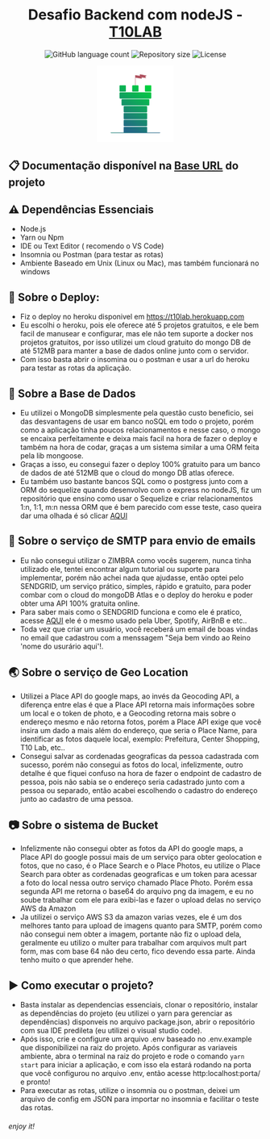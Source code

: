 <h1 align="center"> Desafio Backend com nodeJS - <a href="https://t10lab.com">T10LAB</a> </h1>

<p align="center">
  <img alt="GitHub language count" src="https://img.shields.io/github/languages/count/gabrielmaximo/t10lab-challenge.svg">

  <img alt="Repository size" src="https://img.shields.io/github/repo-size/gabrielmaximo/t10lab-challenge.svg">

  <img alt="License" src="https://img.shields.io/badge/license-MIT-brightgreen">
</p>

<p align="center">
  <img alt="Frontend" src=".github/t10lab.png" width="30%">
</p>

## :clipboard: Documentação disponível na [Base URL](https://t10lab.herokuapp.com/#addresses-update-address-put) do projeto

## :warning: Dependências Essenciais
* Node.js 
* Yarn ou Npm
* IDE ou Text Editor ( recomendo o VS Code)
* Insomnia ou Postman (para testar as rotas)
* Ambiente Baseado em Unix (Linux ou Mac), mas também funcionará no windows

## :electric_plug: Sobre o Deploy:
* Fiz o deploy no heroku disponivel em https://t10lab.herokuapp.com
* Eu escolhi o heroku, pois ele oferece até 5 projetos gratuitos, e ele  bem facil de manusear e configurar, mas ele não tem suporte a docker nos projetos gratuitos, por isso utilizei um cloud gratuito do mongo DB de até 512MB para manter a base de dados online junto com o servidor.
* Com isso basta abrir o insomina ou o postman e usar a url do heroku para testar as rotas da aplicação.

## :floppy_disk: Sobre a Base de Dados
* Eu utilizei o MongoDB simplesmente pela questão custo beneficio, sei das desvantagens de usar em banco noSQL em todo o projeto, porém como a aplicação tinha poucos relacionamentos e nesse caso, o mongo se encaixa perfeitamente e deixa mais facil na hora de fazer o deploy e também na hora de codar, graças a um sistema similar a uma ORM feita pela lib mongoose.
* Graças a isso, eu consegui fazer o deploy 100% gratuito para um banco de dados de até 512MB que o cloud do mongo DB atlas oferece.
* Eu também uso bastante bancos SQL como o postgress junto com a ORM do sequelize quando desenvolvo com o express no nodeJS, fiz um repositório que ensino como usar o Sequelize e criar relacionamentos 1:n, 1:1, m:n nessa ORM que é bem parecido com esse teste, caso queira dar uma olhada é só clicar [AQUI](https://github.com/gabrielmaximo/Sequelize-ORM)

## :email: Sobre o serviço de SMTP para envio de emails
* Eu não consegui utilizar o ZIMBRA como vocês sugerem, nunca tinha utilizado ele, tentei encontrar algum tutorial ou suporte para implementar, porém não achei nada que ajudasse, então optei pelo SENDGRID, um serviço prático, simples, rápido e gratuito, para poder combar com o cloud do mongoDB Atlas e o deploy do heroku e poder obter uma API 100% gratuita online.
* Para saber mais como o SENDGRID funciona e como ele é pratico, acesse [AQUI](https://github.com/sendgrid/sendgrid-nodejs/tree/master/packages/mail) ele é o mesmo usado pela Uber, Spotify, AirBnB e etc..
* Toda vez que criar um usuário, você receberá um email de boas vindas no email que cadastrou com a menssagem "Seja bem vindo ao Reino 'nome do usurário aqui'!.

## :earth_asia: Sobre o serviço de Geo Location
* Utilizei a Place API do google maps, ao invés da Geocoding API, a diferença entre elas é que a Place API retorna mais informações sobre um local e o token de photo, e a Geocoding retorna mais sobre o endereço mesmo e não retorna fotos, porém a Place API exige que você insira um dado a mais além do endereço, que seria o Place Name, para identificar as fotos daquele local, exemplo: Prefeitura, Center Shopping, T10 Lab, etc..
* Consegui salvar as cordenadas geograficas da pessoa cadastrada com sucesso, porém não consegui as fotos do local, infelizmente, outro detalhe é que fiquei confuso na hora de fazer o endpoint de cadastro de pessoa, pois não sabia se o endereço seria cadastrado junto com a pessoa ou separado, então acabei escolhendo o cadastro do endereço junto ao cadastro de uma pessoa.

## :camera: Sobre o sistema de Bucket
* Infelizmente não consegui obter as fotos da API do google maps, a Place API do google possui mais de um serviço para obter geolocation e fotos, que no caso, é o Place Search e o Place Photos, eu utilize o Place Search para obter as cordenadas geograficas e um token para acessar a foto do local nessa outro serviço chamado Place Photo. Porém essa segunda API me retorna o base64 do arquivo png da imagem, e eu no soube trabalhar com ele para exibi-las e fazer o upload delas no serviço AWS da Amazon
* Ja utilizei o serviço AWS S3 da amazon varias vezes, ele é um dos melhores tanto para upload de imagens quanto para SMTP, porém como não consegui nem obter a imagem, portante não fiz o upload dela, geralmente eu utilizo o multer para trabalhar com arquivos mult part form, mas com base 64 não deu certo, fico devendo essa parte. Ainda tenho muito o que aprender hehe.

## :arrow_forward: Como executar o projeto?
* Basta instalar as dependencias essenciais, clonar o repositório, instalar as dependências do projeto (eu utilizei o yarn para gerenciar as dependências) disponveis no arquivo package.json, abrir o repositório com sua IDE predileta (eu utilizei o visual studio code).
* Após isso, crie e configure um arquivo .env baseado no .env.example que disponibilizei na raiz do projeto. Após configurar as variaveis ambiente, abra o terminal na raiz do projeto e rode o comando ```yarn start```  para iniciar a aplicação, e com isso ela estará rodando na porta que você configurou no arquivo .env, então acesse http:localhost:porta/ e pronto!
* Para executar as rotas, utilize o insomnia ou o postman, deixei um arquivo de config em JSON para importar no insomnia e facilitar o teste das rotas.

###### enjoy it!
